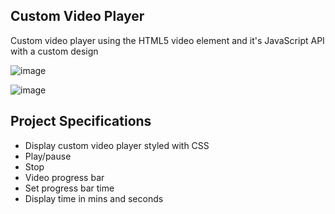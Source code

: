## Custom Video Player

Custom video player using the HTML5 video element and it's JavaScript API with a custom design

![image](https://user-images.githubusercontent.com/80584507/113944713-01431800-97d3-11eb-97e9-451b4bea511b.png)

![image](https://user-images.githubusercontent.com/80584507/113944764-161fab80-97d3-11eb-8d24-856879eda075.png)

## Project Specifications

- Display custom video player styled with CSS
- Play/pause
- Stop
- Video progress bar
- Set progress bar time
- Display time in mins and seconds
